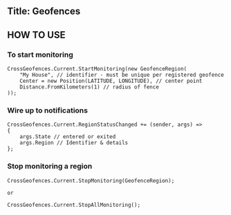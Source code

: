 Title: Geofences
---

## HOW TO USE

### To start monitoring

    CrossGeofences.Current.StartMonitoring(new GeofenceRegion( 
        "My House", // identifier - must be unique per registered geofence
        Center = new Position(LATITUDE, LONGITUDE), // center point    
        Distance.FromKilometers(1) // radius of fence
    ));

### Wire up to notifications

    CrossGeofences.Current.RegionStatusChanged += (sender, args) => 
    {
        args.State // entered or exited
        args.Region // Identifier & details
    };

### Stop monitoring a region
    
    CrossGeofences.Current.StopMonitoring(GeofenceRegion);

    or

    CrossGeofences.Current.StopAllMonitoring();
